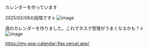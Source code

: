 カレンダーを作っています

2025/02/08の段階です↓
![image](https://github.com/user-attachments/assets/a9e77b11-d8b9-4e04-ac15-d89d1baf442c)


週のカレンダーを作りました。これでタスク管理がうまくなるかも？↓
![image](https://github.com/user-attachments/assets/1419e2b2-8320-4e39-9aee-3a806e48b889)


https://my-app-calendar-flax.vercel.app/
